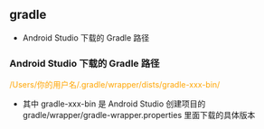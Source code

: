 ## gradle

- Android Studio 下载的 Gradle 路径



### Android Studio 下载的 Gradle 路径

<font color="orange">/Users/你的用户名/.gradle/wrapper/dists/gradle-xxx-bin/</font>

- 其中 gradle-xxx-bin 是 Android Studio 创建项目的 gradle/wrapper/gradle-wrapper.properties 里面下载的具体版本

